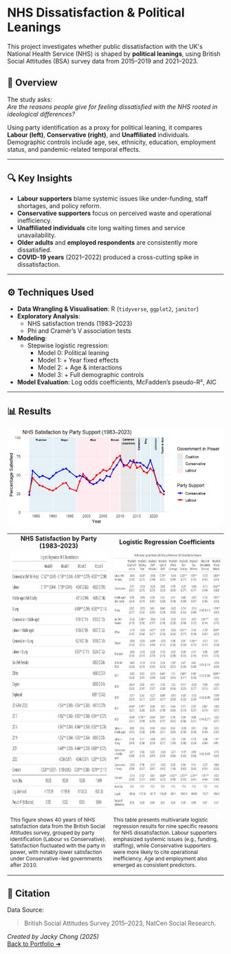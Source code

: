 # NHS Dissatisfaction & Political Leanings

This project investigates whether public dissatisfaction with the UK's National Health Service (NHS) is shaped by **political leanings**, using British Social Attitudes (BSA) survey data from 2015–2019 and 2021–2023.

## 🧭 Overview

The study asks:  
*Are the reasons people give for feeling dissatisfied with the NHS rooted in ideological differences?*

Using party identification as a proxy for political leaning, it compares **Labour (left)**, **Conservative (right)**, and **Unaffiliated** individuals. Demographic controls include age, sex, ethnicity, education, employment status, and pandemic-related temporal effects.

---

## 🔍 Key Insights

- **Labour supporters** blame systemic issues like under-funding, staff shortages, and policy reform.
- **Conservative supporters** focus on perceived waste and operational inefficiency.
- **Unaffiliated individuals** cite long waiting times and service unavailability.
- **Older adults** and **employed respondents** are consistently more dissatisfied.
- **COVID-19 years** (2021–2022) produced a cross-cutting spike in dissatisfaction.

---

## ⚙️ Techniques Used

- **Data Wrangling & Visualisation**: R (`tidyverse`, `ggplot2`, `janitor`)
- **Exploratory Analysis**:
  - NHS satisfaction trends (1983–2023)
  - Phi and Cramér’s V association tests
- **Modeling**:
  - Stepwise logistic regression:
    - Model 0: Political leaning
    - Model 1: + Year fixed effects
    - Model 2: + Age & interactions
    - Model 3: + Full demographic controls
- **Model Evaluation**: Log odds coefficients, McFadden’s pseudo-R², AIC

---

## 📊 Results
![NHS Satisfaction by Party](nhs_satisfaction_by_party.png)
<table>
  <tr>
    <td align="center"><strong>NHS Satisfaction by Party (1983–2023)</strong></td>
    <td align="center"><strong>Logistic Regression Coefficients</strong></td>
  </tr>
  <tr>
    <td>
      <img src="Logistic Regression with NHS Dissatisfaction.png"
           alt="NHS Satisfaction by Party"
           width="600" height="600">
      <p align="left" style="font-size: 12px;">
        This figure shows 40 years of NHS satisfaction data from the British Social Attitudes survey,
        grouped by party identification (Labour vs Conservative). Satisfaction fluctuated with the party
        in power, with notably lower satisfaction under Conservative-led governments after 2010.
      </p>
    </td>
    <td>
      <img src="Multivariate Logistic Regression Results for NHS Dissatisfaction Reasons by Political Affiliation and Demographics .png"
           alt="Logistic Regression Coefficients"
           width="600" height="600">
      <p align="left" style="font-size: 12px;">
        This table presents multivariate logistic regression results for nine specific reasons for NHS dissatisfaction.
        Labour supporters emphasized systemic issues (e.g., funding, staffing), while Conservative supporters were more
        likely to cite operational inefficiency. Age and employment also emerged as consistent predictors.
      </p>
    </td>
  </tr>
</table>



## 📌 Citation

Data Source:  
> British Social Attitudes Survey 2015–2023, NatCen Social Research.


*Created by Jacky Chong (2025)*  
[Back to Portfolio ➜](https://github.com/JackyChong611/PortfolioProjects)

